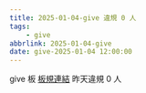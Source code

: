 ```yaml
---
title: 2025-01-04-give 違規 0 人
tags:
    - give
abbrlink: 2025-01-04-give
date: give-2025-01-04 12:00:00
---
```

give 板 [板規連結](https://www.ptt.cc/bbs/give/M.1612495900.A.C32.html)
昨天違規 0 人
